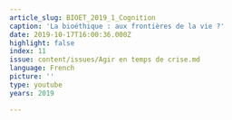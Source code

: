 ```yaml
---
article_slug: BIOET_2019_1_Cognition
caption: 'La bioéthique : aux frontières de la vie ?'
date: 2019-10-17T16:00:36.000Z
highlight: false
index: 11
issue: content/issues/Agir en temps de crise.md
language: French
picture: ''
type: youtube
years: 2019

---
```

